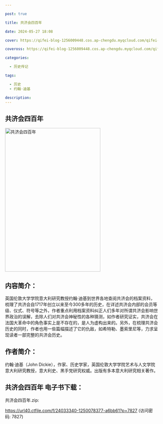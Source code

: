 ```yaml
---

post: true

title: 共济会四百年

date: 2024-05-27 18:08

cover: https://qifei-blog-1256009448.cos.ap-chengdu.myqcloud.com/qifei-blog/6600ede39f345e8d03c4154d.jpg

coveross: https://qifei-blog-1256009448.cos.ap-chengdu.myqcloud.com/qifei-blog/6600ede39f345e8d03c4154d.jpg

categories:

  - 历史传记

tags:

  - 历史
  - 约翰·迪基

description:
---
```


## 共济会四百年
<img alt="共济会四百年 " class="aligncenter loading" data-was-processed="true" decoding="async" fetchpriority="high" height="471" src="https://qifei-blog-1256009448.cos.ap-chengdu.myqcloud.com/qifei-blog/6600ede39f345e8d03c4154d.jpg " style="cursor: zoom-in;" width="314"/>

## 内容简介：

英国伦敦大学学院意大利研究教授约翰·迪基到世界各地查阅共济会的档案资料，梳理了共济会自1717年创立以来至今300多年的历史，在详述共济会内部的会员等级、仪式、符号等之外，作者重点利用档案资料纠正人们多年对所谓共济会影响世界政治的误解，去除人们对共济会神秘性的各种猜测，如作者研究证实，共济会在法国大革命中的角色事实上是不存在的，是人为虚构出来的。另外，在梳理共济会历史的同时，作者也用一些篇幅描述了它的仇敌，如希特勒、墨索里尼等，力求呈现读者一部完整的共济会历史。

## 作者简介：

约翰·迪基（John Dickie），作家、历史学家，英国伦敦大学学院艺术与人文学院意大利研究教授，意大利史、黑手党研究权威。出版有多本意大利研究相关著作。

## 共济会四百年 电子书下载：



共济会四百年.zip: 

https://url40.ctfile.com/f/24033340-1250078377-a6bb61?p=7827 (访问密码: 7827)
